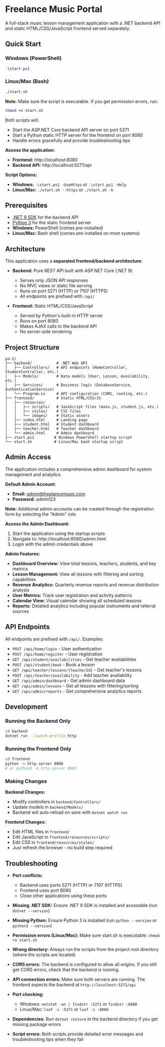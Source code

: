 # Freelance Music Portal

A full-stack music lesson management application with a .NET backend API and static HTML/CSS/JavaScript frontend served separately.

## Quick Start

### Windows (PowerShell)
```powershell
.\start.ps1
```

### Linux/Mac (Bash)
```bash
./start.sh
```

**Note:** Make sure the script is executable. If you get permission errors, run:
```bash
chmod +x start.sh
```

Both scripts will:
- Start the ASP.NET Core backend API server on port 5271
- Start a Python static HTTP server for the frontend on port 8080
- Handle errors gracefully and provide troubleshooting tips

**Access the application:**
- **Frontend:** http://localhost:8080
- **Backend API:** http://localhost:5271/api

**Script Options:**
- **Windows:** `.\start.ps1 -UseHttps` or `.\start.ps1 -Help`
- **Linux/Mac:** `./start.sh --https` or `./start.sh -h`

## Prerequisites

- [.NET 9 SDK](https://dotnet.microsoft.com/download/dotnet/9.0) for the backend API
- [Python 3](https://www.python.org/downloads/) for the static frontend server
- **Windows:** PowerShell (comes pre-installed)
- **Linux/Mac:** Bash shell (comes pre-installed on most systems)

## Architecture

This application uses a **separated frontend/backend architecture**:

- **Backend:** Pure REST API built with ASP.NET Core (.NET 9)
  - Serves only JSON API responses
  - No MVC views or static file serving
  - Runs on port 5271 (HTTP) or 7107 (HTTPS)
  - All endpoints are prefixed with `/api/`

- **Frontend:** Static HTML/CSS/JavaScript
  - Served by Python's built-in HTTP server
  - Runs on port 8080
  - Makes AJAX calls to the backend API
  - No server-side rendering

## Project Structure

```
pa-2/
├── backend/           # .NET Web API
│   ├── Controllers/   # API endpoints (HomeController, StudentController, etc.)
│   ├── Models/        # Data models (User, Lesson, Availability, etc.)
│   ├── Services/      # Business logic (DatabaseService, AuthenticationService)
│   └── Program.cs     # API configuration (CORS, routing, etc.)
├── frontend/          # Static HTML/CSS/JS
│   ├── resources/
│   │   ├── scripts/   # JavaScript files (main.js, student.js, etc.)
│   │   ├── styles/    # CSS files
│   │   └── images/    # Static assets
│   ├── index.html     # Landing page
│   ├── student.html   # Student dashboard
│   ├── teacher.html   # Teacher dashboard
│   └── admin.html     # Admin dashboard
├── start.ps1         # Windows PowerShell startup script
└── start.sh          # Linux/Mac bash startup script
```

## Admin Access

The application includes a comprehensive admin dashboard for system management and analytics.

**Default Admin Account:**
- **Email:** admin@freelancemusic.com
- **Password:** admin123

**Note:** Additional admin accounts can be created through the registration form by selecting the "Admin" role.

**Access the Admin Dashboard:**
1. Start the application using the startup scripts
2. Navigate to: http://localhost:8080/admin.html
3. Login with the admin credentials above

**Admin Features:**
- **Dashboard Overview:** View total lessons, teachers, students, and key metrics
- **Lesson Management:** View all lessons with filtering and sorting capabilities
- **Revenue Analytics:** Quarterly revenue reports and revenue distribution analysis
- **User Metrics:** Track user registration and activity patterns
- **Calendar View:** Visual calendar showing all scheduled lessons
- **Reports:** Detailed analytics including popular instruments and referral sources

## API Endpoints

All endpoints are prefixed with `/api/`. Examples:

- `POST /api/home/login` - User authentication
- `POST /api/home/register` - User registration
- `GET /api/student/availabilities` - Get teacher availabilities
- `POST /api/student/book` - Book a lesson
- `GET /api/teacher/lessons/{teacherId}` - Get teacher's lessons
- `POST /api/teacher/availability` - Add teacher availability
- `GET /api/admin/dashboard` - Get admin dashboard data
- `GET /api/admin/lessons` - Get all lessons with filtering/sorting
- `GET /api/admin/reports` - Get comprehensive analytics reports

## Development

### Running the Backend Only
```bash
cd backend
dotnet run --launch-profile http
```

### Running the Frontend Only
```bash
cd frontend
python -m http.server 8080
# or python3 -m http.server 8080
```

### Making Changes

**Backend Changes:**
- Modify controllers in `backend/Controllers/`
- Update models in `backend/Models/`
- Backend will auto-reload on save with `dotnet watch run`

**Frontend Changes:**
- Edit HTML files in `frontend/`
- Edit JavaScript in `frontend/resources/scripts/`
- Edit CSS in `frontend/resources/styles/`
- Just refresh the browser - no build step required

## Troubleshooting

- **Port conflicts:** 
  - Backend uses ports 5271 (HTTP) or 7107 (HTTPS)
  - Frontend uses port 8080
  - Close other applications using these ports

- **Missing .NET SDK:** Ensure .NET 9 SDK is installed and accessible (run `dotnet --version`)

- **Missing Python:** Ensure Python 3 is installed (run `python --version` or `python3 --version`)

- **Permission errors (Linux/Mac):** Make sure start.sh is executable: `chmod +x start.sh`

- **Wrong directory:** Always run the scripts from the project root directory (where the scripts are located)

- **CORS errors:** The backend is configured to allow all origins. If you still get CORS errors, check that the backend is running.

- **API connection errors:** Make sure both servers are running. The frontend expects the backend at `http://localhost:5271/api`

- **Port checking:**
  - Windows: `netstat -an | findstr :5271` or `findstr :8080`
  - Linux/Mac: `lsof -i :5271` or `lsof -i :8080`

- **Dependencies:** Run `dotnet restore` in the backend directory if you get missing package errors

- **Script errors:** Both scripts provide detailed error messages and troubleshooting tips when they fail
